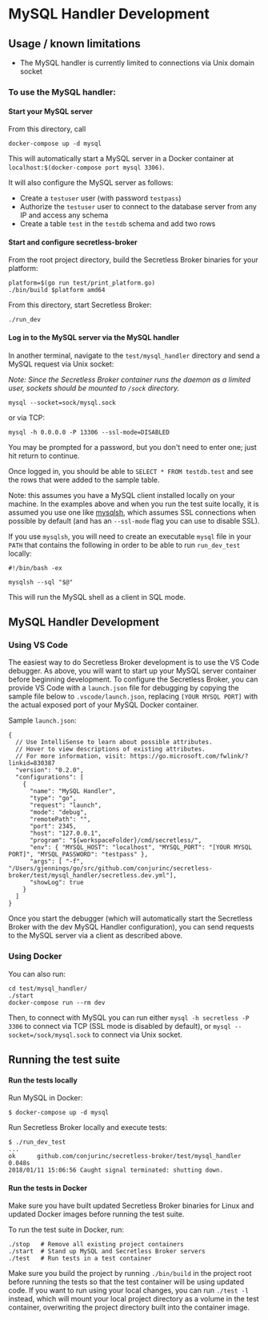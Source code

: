 # MySQL Handler Development

## Usage / known limitations

- The MySQL handler is currently limited to connections via Unix domain socket 

### To use the MySQL handler:
#### Start your MySQL server
From this directory, call
```
docker-compose up -d mysql
```
This will automatically start a MySQL server in a Docker container at `localhost:$(docker-compose port mysql 3306)`.

It will also configure the MySQL server as follows:
- Create a `testuser` user (with password `testpass`)
- Authorize the `testuser` user to connect to the database server from any IP and access any schema
- Create a table `test` in the `testdb` schema and add two rows

#### Start and configure secretless-broker
From the root project directory, build the Secretless Broker binaries for your platform:
```
platform=$(go run test/print_platform.go)
./bin/build $platform amd64
```

From this directory, start Secretless Broker:
```
./run_dev
```

#### Log in to the MySQL server via the MySQL handler
In another terminal, navigate to the `test/mysql_handler` directory and send a MySQL request via Unix socket:

_Note: Since the Secretless Broker container runs the daemon as a limited user, sockets should be mounted to `/sock` directory._

```
mysql --socket=sock/mysql.sock
```
or via TCP:
```
mysql -h 0.0.0.0 -P 13306 --ssl-mode=DISABLED
```
You may be prompted for a password, but you don't need to enter one; just hit return to continue.

Once logged in, you should be able to `SELECT * FROM testdb.test` and see the rows that were added to the sample table.

Note: this assumes you have a MySQL client installed locally on your machine. In the examples above and when you run the test suite locally, it is assumed you use one like [mysqlsh](https://dev.mysql.com/doc/refman/5.7/en/mysqlsh.html), which assumes SSL connections when possible by default (and has an `--ssl-mode` flag you can use to disable SSL).

If you use `mysqlsh`, you will need to create an executable `mysql` file in your `PATH` that contains the following in order to be able to run `run_dev_test` locally:
```
#!/bin/bash -ex

mysqlsh --sql "$@"
```
This will run the MySQL shell as a client in SQL mode.

## MySQL Handler Development

### Using VS Code

The easiest way to do Secretless Broker development is to use the VS Code debugger. As above, you will want to start up your MySQL server container before beginning development. To configure the Secretless Broker, you can provide VS Code with a `launch.json` file for debugging by copying the sample file below to `.vscode/launch.json`, replacing `[YOUR MYSQL PORT]` with the actual exposed port of your MySQL Docker container.

Sample `launch.json`:
```
{
  // Use IntelliSense to learn about possible attributes.
  // Hover to view descriptions of existing attributes.
  // For more information, visit: https://go.microsoft.com/fwlink/?linkid=830387
  "version": "0.2.0",
  "configurations": [
    {
      "name": "MySQL Handler",
      "type": "go",
      "request": "launch",
      "mode": "debug",
      "remotePath": "",
      "port": 2345,
      "host": "127.0.0.1",
      "program": "${workspaceFolder}/cmd/secretless/",
      "env": { "MYSQL_HOST": "localhost", "MYSQL_PORT": "[YOUR MYSQL PORT]", "MYSQL_PASSWORD": "testpass" },
      "args": [ "-f", "/Users/gjennings/go/src/github.com/conjurinc/secretless-broker/test/mysql_handler/secretless.dev.yml"],
      "showLog": true
    }
  ]
}
```

Once you start the debugger (which will automatically start the Secretless Broker with the dev MySQL Handler configuration), you can send requests to the MySQL server via a client as described above.

### Using Docker

You can also run:
```
cd test/mysql_handler/
./start
docker-compose run --rm dev
```

Then, to connect with MySQL you can run either
`mysql -h secretless -P 3306`
to connect via TCP (SSL mode is disabled by default), or
`mysql --socket=/sock/mysql.sock`
to connect via Unix socket.

## Running the test suite

#### Run the tests locally
Run MySQL in Docker:
```sh-session
$ docker-compose up -d mysql
```

Run Secretless Broker locally and execute tests:
```sh-session
$ ./run_dev_test
...
ok      github.com/conjurinc/secretless-broker/test/mysql_handler   0.048s
2018/01/11 15:06:56 Caught signal terminated: shutting down.
```


#### Run the tests in Docker
Make sure you have built updated Secretless Broker binaries for Linux and updated Docker images before running the test suite.

To run the test suite in Docker, run:
```
./stop   # Remove all existing project containers
./start  # Stand up MySQL and Secretless Broker servers
./test   # Run tests in a test container
```
Make sure you build the project by running `./bin/build` in the project root
before running the tests so that the test container will be using updated
code. If you want to run using your local changes, you can run `./test -l`
instead, which will mount your local project directory as a volume in the
test container, overwriting the project directory built into the container
image.
